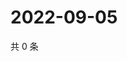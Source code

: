# 2022-09-05

共 0 条

<!-- BEGIN WEIBO -->
<!-- 最后更新时间 Mon Sep 05 2022 12:21:51 GMT+0800 (China Standard Time) -->

<!-- END WEIBO -->
